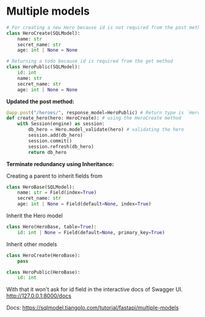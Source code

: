 # Multiple models

```py
# For creating a new Hero because id is not required from the post method
class HeroCreate(SQLModel):
    name: str
    secret_name: str
    age: int | None = None

# Returning a todo because id is required from the get method
class HeroPublic(SQLModel):
    id: int
    name: str
    secret_name: str
    age: int | None = None
```

**Updated the post method:**

```py
@app.post("/heroes/", response_model=HeroPublic) # Return type is `HeroPublic`
def create_hero(hero: HeroCreate): # using the HeroCreate method
    with Session(engine) as session:
        db_hero = Hero.model_validate(hero) # validating the hero
        session.add(db_hero)
        session.commit()
        session.refresh(db_hero)
        return db_hero
```

**Terminate redundancy using Inheritance:**

Creating a parent to inherit fields from

```py
class HeroBase(SQLModel):
    name: str = Field(index=True)
    secret_name: str
    age: int | None = Field(default=None, index=True)
```

Inherit the Hero model

```py
class Hero(HeroBase, table=True):
    id: int | None = Field(default=None, primary_key=True)
```

Inherit other models

```py
class HeroCreate(HeroBase):
    pass

class HeroPublic(HeroBase):
    id: int
```

With that it won't ask for id field in the interactive docs of Swagger UI. <http://127.0.0.1:8000/docs>

Docs: <https://sqlmodel.tiangolo.com/tutorial/fastapi/multiple-models>
